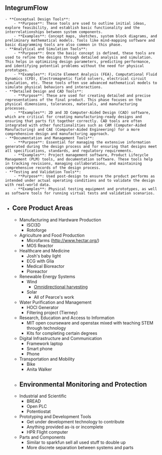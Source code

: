 ## IntegrumFlow
	- **Conceptual Design Tools**:
		- **Purpose**: These tools are used to outline initial ideas, explore feasibility, and establish basic functionality and the interrelationships between system components.
		- **Examples**: Concept maps, sketches, system block diagrams, and preliminary mathematical models. Tools like mind-mapping software and basic diagramming tools are also common in this phase.
	- **Analytical and Simulation Tools**:
		- **Purpose**: Once the basic concept is defined, these tools are used to refine the designs through detailed analysis and simulation. This helps in optimizing design parameters, predicting performance, and identifying potential problems without the need for physical prototypes.
		- **Examples**: Finite Element Analysis (FEA), Computational Fluid Dynamics (CFD), Electromagnetic field solvers, electrical circuit simulation, etc. These tools often use advanced mathematical models to simulate physical behaviors and interactions.
	- **Detailed Design and CAD Tools**:
		- **Purpose**: These are used for creating detailed and precise representations of the final product. This phase focuses on the physical dimensions, tolerances, materials, and manufacturing processes.
		- **Examples**: 2D and 3D Computer-Aided Design (CAD) software, which are critical for creating manufacturing-ready designs and ensuring that parts fit together correctly. CAD tools are often integrated with other functionalities such as CAM (Computer-Aided Manufacturing) and CAE (Computer-Aided Engineering) for a more comprehensive design and manufacturing approach.
	- **Documentation and Management Tools**:
		- **Purpose**: Essential for managing the extensive information generated during the design process and for ensuring that designs meet all specifications, standards, and regulatory requirements.
		- **Examples**: Project management software, Product Lifecycle Management (PLM) tools, and documentation software. These tools help in tracking revisions, managing collaborations, and maintaining comprehensive records of the design process.
	- **Testing and Validation Tools**:
		- **Purpose**: Used post-design to ensure the product performs as intended under actual operating conditions and to validate the design with real-world data.
		- **Examples**: Physical testing equipment and prototypes, as well as software tools for running virtual tests and validation scenarios.
- ## Core Product Areas
	- Manufacturing and Hardware Production
		- ISCI3D
		- Rotoforge
	- Agriculture and Food Production
		- Microfarms (http://www.hectar.org/)
		- MOS Reactor
	- Healthcare and Medicine
		- Josh's baby light
		- ECG with Glia
		- Medical Bioreactor
		- Pioreactor
	- Renewable Energy Systems
		- Wind
			- [Omnidirectional harvesting](https://www.sciencedirect.com/science/article/pii/S1369702123003486)
		- Solar
			- All of Pearce's work
	- Water Purification and Management
		- HOCl Generator
		- Filtering project (Tierney)
	- Research, Education and Access to Information
		- MIT open courseware and openstax mixed with teaching STEM through technology
		- Kits for completing certain degrees
	- Digital Infrastructure and Communication
		- Framework laptop
		- Smart phone
		- Phone
	- Transportation and Mobility
		- Bike
		- Anita Walker
	- Environmental Monitoring and Protection
		-
	- Industrial and Scientific
		- BREAD
		- Open PLC
		- Potentiostat
	- Prototyping and Development Tools
		- Get under development technology to contribute
		- Anything provided as-is or incomplete
		- HPR Flight computer
	- Parts and Components
		- Similar to sparkfun sell all used stuff to double up
		- More discrete separation between systems and parts